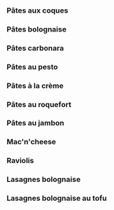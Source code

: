 ### Pâtes aux coques
### Pâtes bolognaise
### Pâtes carbonara
### Pâtes au pesto
### Pâtes à la crème
### Pâtes au roquefort
### Pâtes au jambon
### Mac'n'cheese
### Raviolis
### Lasagnes bolognaise
### Lasagnes bolognaise au tofu